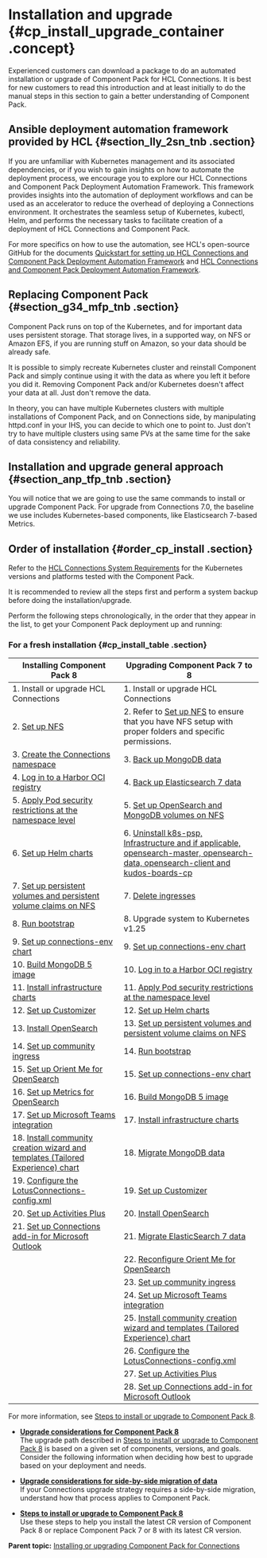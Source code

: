 # Installation and upgrade {#cp_install_upgrade_container .concept}

Experienced customers can download a package to do an automated installation or upgrade of Component Pack for HCL Connections. It is best for new customers to read this introduction and at least initially to do the manual steps in this section to gain a better understanding of Component Pack.

## Ansible deployment automation framework provided by HCL {#section_lly_2sn_tnb .section}
If you are unfamiliar with Kubernetes management and its associated dependencies, or if you wish to gain insights on how to automate the
deployment process, we encourage you to explore our HCL Connections and Component Pack Deployment Automation Framework. This framework provides insights into the automation of deployment workflows and can be used as an accelerator to reduce the overhead of deploying a Connections environment.  It orchestrates the seamless setup of Kubernetes, kubectl, Helm, and performs the necessary tasks to facilitate creation of a deployment of HCL Connections and Component Pack.

For more specifics on how to use the automation, see HCL's open-source GitHub for the documents [Quickstart for setting up HCL Connections and Component Pack Deployment Automation Framework](https://github.com/HCL-TECH-SOFTWARE/connections-automation/blob/main/documentation/QUICKSTART.md) and [HCL Connections and Component Pack Deployment Automation Framework](https://github.com/HCL-TECH-SOFTWARE/connections-automation/blob/main/README.md).

## Replacing Component Pack {#section_g34_mfp_tnb .section}

Component Pack runs on top of the Kubernetes, and for important data uses persistent storage. That storage lives, in a supported way, on NFS or Amazon EFS, if you are running stuff on Amazon, so your data should be already safe.

It is possible to simply recreate Kubernetes cluster and reinstall Component Pack and simply continue using it with the data as where you left it before you did it. Removing Component Pack and/or Kubernetes doesn't affect your data at all. Just don't remove the data.

In theory, you can have multiple Kubernetes clusters with multiple installations of Component Pack, and on Connections side, by manipulating httpd.conf in your IHS, you can decide to which one to point to. Just don't try to have multiple clusters using same PVs at the same time for the sake of data consistency and reliability.

## Installation and upgrade general approach {#section_anp_tfp_tnb .section}

You will notice that we are going to use the same commands to install or upgrade Component Pack. For upgrade from Connections 7.0, the baseline we use includes Kubernetes-based components, like Elasticsearch 7-based Metrics.

## Order of installation {#order_cp_install .section}

Refer to the [HCL Connections System Requirements](https://support.hcltechsw.com/csm?id=kb_article&sysparm_article=KB0073654) for the Kubernetes versions and platforms tested with the Component Pack.

It is recommended to review all the steps first and perform a system backup before doing the installation/upgrade.

Perform the following steps chronologically, in the order that they appear in the list, to get your Component Pack deployment up and running:

### For a fresh installation {#cp_install_table .section}

|Installing Component Pack 8|Upgrading Component Pack 7 to 8|
|-----|----|
|1.  Install or upgrade HCL Connections|1.  Install or upgrade HCL Connections|
|2.  [Set up NFS](cp_install_services_tasks.md#section_e4p_jrp_tnb)|2. Refer to [Set up NFS](cp_install_services_tasks.md#section_e4p_jrp_tnb) to ensure that you have NFS setup with proper folders and specific permissions.|
|3.  [Create the Connections namespace](cp_install_services_tasks.md#section_ln3_qp3_dvb)|3. [Back up MongoDB data](cp_install_services_tasks.md#backup_mongo3)|
|4.  [Log in to a Harbor OCI registry](cp_install_services_tasks.md#harbor_repo) |4.  [Back up Elasticsearch 7 data](cp_install_services_tasks.md#backup_es7)|
|5.  [Apply Pod security restrictions at the namespace level](cp_install_services_tasks.md#psa_namespace) |5.  [Set up OpenSearch and MongoDB volumes on NFS](cp_install_services_tasks.md#setup_nfs)|
|6.  [Set up Helm charts](cp_install_services_tasks.md#setup_helm) |6. [Uninstall k8s-psp, Infrastructure and if applicable, opensearch-master, opensearch-data, opensearch-client and kudos-boards-cp](cp_install_services_tasks.md#uninstall_charts_k8s125)|
|7. [Set up persistent volumes and persistent volume claims on NFS](cp_install_services_tasks.md#pv_pvc) |7. [Delete ingresses](cp_install_services_tasks.md#del_ingress)|
|8. [Run bootstrap](cp_install_services_tasks.md#bootstrap) |8. Upgrade system to Kubernetes v1.25|8. Upgrade system to Kubernetes v1.25|
|9. [Set up connections-env chart](cp_install_services_tasks.md#cnx_env) |9. [Set up connections-env chart](cp_install_services_tasks.md#cnx_env)|
|10. [Build MongoDB 5 image](cp_install_services_tasks.md#inst_mongo5) |10. [Log in to a Harbor OCI registry](cp_install_services_tasks.md#harbor_repo)|
|11. [Install infrastructure charts](cp_install_services_tasks.md#infra_chart) |11. [Apply Pod security restrictions at the namespace level](cp_install_services_tasks.md#psa_namespace)|
|12. [Set up Customizer](cp_install_services_tasks.md#section_n3c_xhj_dvb) |12.  [Set up Helm charts](cp_install_services_tasks.md#setup_helm) |
|13. [Install OpenSearch](cp_install_services_tasks.md#os_chart) |13. [Set up persistent volumes and persistent volume claims on NFS](cp_install_services_tasks.md#pv_pvc)|
|14. [Set up community ingress](cp_install_services_tasks.md#comm_ingress) |14. [Run bootstrap](cp_install_services_tasks.md#bootstrap) |
|15. [Set up Orient Me for OpenSearch](cp_install_services_tasks.md#orientme_os) |15. [Set up connections-env chart](cp_install_services_tasks.md#cnx_env) |
|16. [Set up Metrics for OpenSearch](cp_install_services_tasks.md#metrics_os) |16. [Build MongoDB 5 image](cp_install_services_tasks.md#inst_mongo5) |
|17. [Set up Microsoft Teams integration](cp_install_services_tasks.md#teams_integ) |17. [Install infrastructure charts](cp_install_services_tasks.md#infra_chart) |
|18. [Install community creation wizard and templates \(Tailored Experience\) chart](cp_install_services_tasks.md#comm_tailored) |18. [Migrate MongoDB data](cp_install_services_tasks.md#migrate_mongo3) |
|19. [Configure the LotusConnections-config.xml](cp_install_services_tasks.md#lotusxml) |19. [Set up Customizer](cp_install_services_tasks.md#section_n3c_xhj_dvb) |
|20. [Set up Activities Plus](cp_install_services_tasks.md#activities_plus) |20. [Install OpenSearch](cp_install_services_tasks.md#os_chart) |
|21. [Set up Connections add-in for Microsoft Outlook](cp_install_services_tasks.md#ms_outlook_addin) |21. [Migrate ElasticSearch 7 data](cp_install_services_tasks.md#migrate_mongo3) |
||22. [Reconfigure Orient Me for OpenSearch](cp_install_services_tasks.md#orientme_os)|
||23. [Set up community ingress](cp_install_services_tasks.md#comm_ingress)|
||24. [Set up Microsoft Teams integration](cp_install_services_tasks.md#teams_integ)|
||25. [Install community creation wizard and templates \(Tailored Experience\) chart](cp_install_services_tasks.md#comm_tailored)|
||26. [Configure the LotusConnections-config.xml](cp_install_services_tasks.md#lotusxml)|
||27. [Set up Activities Plus](cp_install_services_tasks.md#activities_plus)||
||28. [Set up Connections add-in for Microsoft Outlook](cp_install_services_tasks.md#ms_outlook_addin)|

For more information, see [Steps to install or upgrade to Component Pack 8](cp_install_services_tasks.md).


-   **[Upgrade considerations for Component Pack 8](../install/upgrade_considerations.md)**  
The upgrade path described in [Steps to install or upgrade to Component Pack 8](../install/cp_install_services_tasks.md) is based on a given set of components, versions, and goals. Consider the following information when deciding how best to upgrade based on your deployment and needs.

-   **[Upgrade considerations for side-by-side migration of data](../install/cp_upgrade_considerations_for_side_by_side_migration.md)**  
If your Connections upgrade strategy requires a side-by-side migration, understand how that process applies to Component Pack.

-   **[Steps to install or upgrade to Component Pack 8](../install/cp_install_services_tasks.md)**  
Use these steps to help you install the latest CR version of Component Pack 8 or replace Component Pack 7 or 8 with its latest CR version.

**Parent topic:** [Installing or upgrading Component Pack for Connections](../install/cp_install_config_intro.md)

